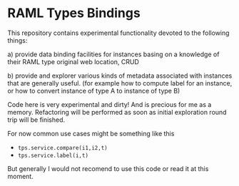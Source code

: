 # RAML Types Bindings


This repository contains experimental functionality devoted to the following things:


a) provide data binding facilities for instances basing on a knowledge of their RAML type original web location, CRUD

b) provide and explorer various kinds of metadata associated with instances that are generally useful. (for example how to 
compute label for an instance, or how to convert instance of type A to instance of type B)


Code here is very experimental and dirty! And is precious for me as a memory. Refactoring will be performed as soon as initial exploration round trip will be finished.



For now common use cases might be something like this
 
 * `tps.service.compare(i1,i2,t)`
 * `tps.service.label(i,t)`

But generally I would not recomend to use this code or read it at this moment.